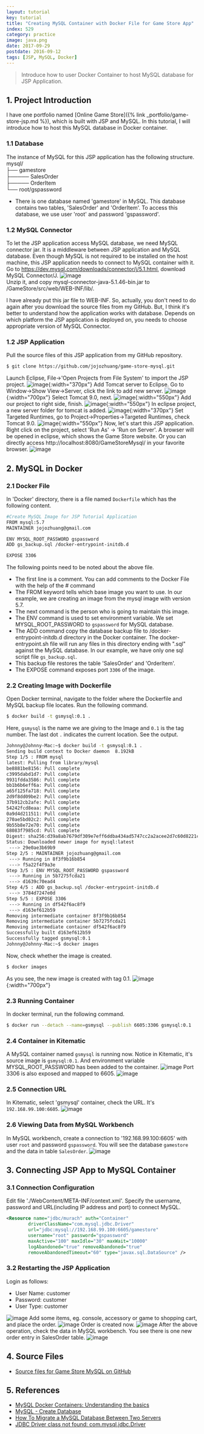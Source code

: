 ```yaml
---
layout: tutorial
key: tutorial
title: "Creating MySQL Container with Docker File for Game Store App"
index: 529
category: practice
image: java.png
date: 2017-09-29
postdate: 2016-09-12
tags: [JSP, MySQL, Docker]
---
```


> Introduce how to user Docker Container to host MySQL database for JSP Application.

## 1. Project Introduction
I have one portfolio named [Online Game Store]({% link _portfolio/game-store-jsp.md %}), which is built with JSP and MySQL. In this tutorial, I will introduce how to host this MySQL database in Docker container.

### 1.1 Database
The instance of MySQL for this JSP application has the following structure.  
mysql/  
├── gamestore  
├───── SalesOrder  
├───── OrderItem  
└── root/gspassword  
* There is one database named 'gamestore' in MySQL. This database contains two tables, 'SalesOrder' and 'OrderItem'. To access this database, we use user 'root' and password 'gspassword'.

### 1.2 MySQL Connector
To let the JSP application access MySQL database, we need MySQL connector jar. It is a middleware between JSP application and MySQL database. Even though MySQL is not required to be installed on the host machine, this JSP application needs to connect to MySQL container with it.  
Go to https://dev.mysql.com/downloads/connector/j/5.1.html, download MySQL Connector/J.
![image](/public/images/java/529/mysql_connector.png)  
Unzip it, and copy mysql-connector-java-5.1.46-bin.jar to /GameStore/src/web/WEB-INF/lib/.

I have already put this jar file to WEB-INF. So, actually, you don't need to do again after you download the source files from my GitHub. But, I think it's better to understand how the application works with database. Depends on which platform the JSP application is deployed on, you needs to choose appropriate version of MySQL Connector.

### 1.2 JSP Application
Pull the source files of this JSP application from my GitHub repository.
```sh
$ git clone https://github.com/jojozhuang/game-store-mysql.git
```
Launch Eclipse, File->'Open Projects from File System' to import the JSP project.
![image](/public/images/java/529/eclipse_project.png){:width="370px"}
Add Tomcat server to Eclipse. Go to Window->Show View->Server, click the link to add new server.
![image](/public/images/java/529/eclipse_servers.png){:width="700px"}
Select Tomcat 9.0, next.
![image](/public/images/java/529/eclipse_tomcat.png){:width="550px"}
Add our project to right side, finish.
![image](/public/images/java/529/eclipse_addresource.png){:width="550px"}
In eclipse project, a new server folder for tomcat is added.
![image](/public/images/java/529/eclipse_project2.png){:width="370px"}
Set Targeted Runtimes, go to Project->Properties->Targeted Runtimes, check Tomcat 9.0.
![image](/public/images/java/529/eclipse_runtimes.png){:width="550px"}
Now, let's start this JSP application. Right click on the project, select 'Run As' -> 'Run on Server'. A browser will be opened in eclipse, which shows the Game Store website. Or you can directly access http://localhost:8080/GameStoreMysql/ in your favorite browser.
![image](/public/images/java/529/gamestore_launched.png)  

## 2. MySQL in Docker
### 2.1 Docker File
In 'Docker' directory, there is a file named `Dockerfile` which has the following content.
```sh
#Create MySQL Image for JSP Tutorial Application
FROM mysql:5.7
MAINTAINER jojozhuang@gmail.com

ENV MYSQL_ROOT_PASSWORD gspassword
ADD gs_backup.sql /docker-entrypoint-initdb.d

EXPOSE 3306
```
The following points need to be noted about the above file.
* The first line is a comment. You can add comments to the Docker File with the help of the # command
* The FROM keyword tells which base image you want to use. In our example, we are creating an image from the mysql image with version 5.7.
* The next command is the person who is going to maintain this image.
* The ENV command is used to set environment variable. We set MYSQL_ROOT_PASSWORD to `gspassword` for MySQL database.
* The ADD command copy the database backup file to /docker-entrypoint-initdb.d directory in the Docker container. The docker-entrypoint.sh file will run any files in this directory ending with ".sql" against the MySQL database. In our example, we have only one sql script file `gs_backup.sql`.
* This backup file restores the table 'SalesOrder' and 'OrderItem'.
* The EXPOSE command exposes port `3306` of the image.

### 2.2 Creating Image with Dockerfile
Open Docker terminal, navigate to the folder where the Dockerfile and MySQL backup file locates. Run the following command.
```sh
$ docker build -t gsmysql:0.1 .
```
Here, `gsmysql` is the name we are giving to the Image and `0.1` is the tag number. The last dot `.` indicates the current location. See the output.
```sh
Johnny@Johnny-Mac:~$ docker build -t gsmysql:0.1 .
Sending build context to Docker daemon  8.192kB
Step 1/5 : FROM mysql
latest: Pulling from library/mysql
be8881be8156: Pull complete
c3995dabd1d7: Pull complete
9931fdda3586: Pull complete
bb1b6b6eff6a: Pull complete
a65f125fa718: Pull complete
2d9f8dd09be2: Pull complete
37b912cb2afe: Pull complete
54242fcd8eaa: Pull complete
0a9d4d211511: Pull complete
270ae5bd02c2: Pull complete
9b55b8e72e70: Pull complete
68083f7985cd: Pull complete
Digest: sha256:d39a8ab7679df309e7eff6ddba434ad5747cc2a2acee2d7c60d8221c9acedcad
Status: Downloaded newer image for mysql:latest
 ---> 29e0ae3b69b9
Step 2/5 : MAINTAINER jojozhuang@gmail.com
 ---> Running in 8f3f9b16b854
 ---> f5a22f4f9a3e
Step 3/5 : ENV MYSQL_ROOT_PASSWORD gspassword
 ---> Running in 5b7275fcda21
 ---> d1639c70ead4
Step 4/5 : ADD gs_backup.sql /docker-entrypoint-initdb.d
 ---> 3784d7247e0d
Step 5/5 : EXPOSE 3306
 ---> Running in df542f6ac8f9
 ---> d163ef612b59
Removing intermediate container 8f3f9b16b854
Removing intermediate container 5b7275fcda21
Removing intermediate container df542f6ac8f9
Successfully built d163ef612b59
Successfully tagged gsmysql:0.1
Johnny@Johnny-Mac:~$ docker images
```
Now, check whether the image is created.
```sh
$ docker images
```
As you see, the new image is created with tag 0.1.
![image](/public/images/java/529/docker_newimage.png){:width="700px"}  

### 2.3 Running Container
In docker terminal, run the following command.
```sh
$ docker run --detach --name=gsmysql --publish 6605:3306 gsmysql:0.1
```
### 2.4 Container in Kitematic
A MySQL container named `gsmysql` is running now. Notice in Kitematic, it's source image is `gsmysql:0.1`. And environment variable MYSQL_ROOT_PASSWORD has been added to the container.
![image](/public/images/java/529/kitematic_mysql.png)
Port 3306 is also exposed and mapped to 6605.
![image](/public/images/java/529/kitematic_port.png)

### 2.5 Connection URL
In Kitematic, select 'gsmysql' container, check the URL. It's `192.168.99.100:6605`.
![image](/public/images/java/529/kitematic_url.png)  

### 2.6 Viewing Data from MySQL Workbench
In MySQL workbench, create a connection to '192.168.99.100:6605' with user `root` and password `gspassword`. You will see the database `gamestore` and the data in table `SalesOrder`.
![image](/public/images/java/529/workbench_data.png)  

## 3. Connecting JSP App to MySQL Container
### 3.1 Connection Configuration
Edit file './WebContent/META-INF/context.xml'. Specify the username, password and URL(including IP address and port) to connect MySQL.
```xml
<Resource name="jdbc/murach" auth="Container"
        driverClassName="com.mysql.jdbc.Driver"
        url="jdbc:mysql://192.168.99.100:6605/gamestore"
        username="root" password="gspassword"
        maxActive="100" maxIdle="30" maxWait="10000"
        logAbandoned="true" removeAbandoned="true"
        removeAbandonedTimeout="60" type="javax.sql.DataSource" />
```

### 3.2 Restarting the JSP Application
Login as follows:
* User Name: customer
* Password:  customer
* User Type: customer

![image](/public/images/java/529/gamestore_login.png)
Add some items, eg. console, accessory or game to shopping cart, and place the order.
![image](/public/images/java/529/gamestore_cart.png)
Order is created now.
![image](/public/images/java/529/gamestore_order.png)
After the above operation, check the data in MySQL workbench. You see there is one new order entry in SalesOrder table.
![image](/public/images/java/529/workbench_neworder.png)  

## 4. Source Files
* [Source files for Game Store MySQL on GitHub](https://github.com/jojozhuang/game-store-mysql)

## 5. References
* [MySQL Docker Containers: Understanding the basics](https://severalnines.com/blog/mysql-docker-containers-understanding-basics)
* [MySQL - Create Database](https://www.tutorialspoint.com/mysql/mysql-create-database.htm)
* [How To Migrate a MySQL Database Between Two Servers](https://www.digitalocean.com/community/tutorials/how-to-migrate-a-mysql-database-between-two-servers)
* [JDBC Driver class not found: com.mysql.jdbc.Driver](https://stackoverflow.com/questions/8779631/jdbc-driver-class-not-found-com-mysql-jdbc-driver)
